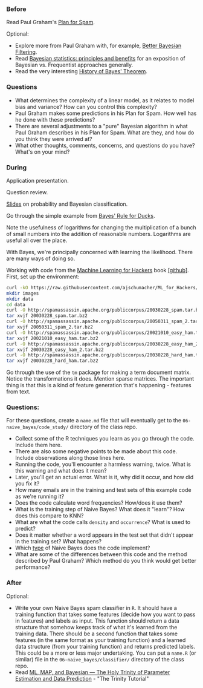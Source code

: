 ### Before

Read Paul Graham's [Plan for Spam](http://www.paulgraham.com/spam.html).

Optional:

 * Explore more from Paul Graham with, for example, [Better Bayesian Filtering](http://www.paulgraham.com/better.html).
 * Read [Bayesian statistics: principles and benefits](http://edepot.wur.nl/134085) for an exposition of Bayesian vs. Frequentist approaches generally.
 * Read the very interesting [History of Bayes' Theorem](http://lesswrong.com/lw/774/a_history_of_bayes_theorem/).


### Questions

 * What determines the complexity of a linear model, as it relates to model bias and variance? How can you control this complexity?
 * Paul Graham makes some predictions in his Plan for Spam. How well has he done with these predictions?
 * There are several adjustments to a "pure" Bayesian algorithm in what Paul Graham describes in his Plan for Spam. What are they, and how do you think they were arrived at?
 * What other thoughts, comments, concerns, and questions do you have? What's on your mind?


### During

Application presentation.

Question review.

[Slides](slides.pdf) on probability and Bayesian classification.

Go through the simple example from [Bayes' Rule for Ducks](http://planspace.org/2014/02/23/bayes-rule-for-ducks/).

Note the usefulness of logarithms for changing the multiplication of a bunch of small numbers into the addition of reasonable numbers. Logarithms are useful all over the place.

With Bayes, we're principally concerned with learning the likelihood. There are many ways of doing so.

Working with code from the [Machine Learning for Hackers](http://shop.oreilly.com/product/0636920018483.do) book [[github]](https://github.com/johnmyleswhite/ML_for_Hackers). First, set up the environment:

```bash
curl -kO https://raw.githubusercontent.com/ajschumacher/ML_for_Hackers/master/03-Classification/email_classify.R
mkdir images
mkdir data
cd data
curl -O http://spamassassin.apache.org/publiccorpus/20030228_spam.tar.bz2
tar xvjf 20030228_spam.tar.bz2
curl -O http://spamassassin.apache.org/publiccorpus/20050311_spam_2.tar.bz2
tar xvjf 20050311_spam_2.tar.bz2
curl -O http://spamassassin.apache.org/publiccorpus/20021010_easy_ham.tar.bz2
tar xvjf 20021010_easy_ham.tar.bz2
curl -O http://spamassassin.apache.org/publiccorpus/20030228_easy_ham_2.tar.bz2
tar xvjf 20030228_easy_ham_2.tar.bz2
curl -O http://spamassassin.apache.org/publiccorpus/20030228_hard_ham.tar.bz2
tar xvjf 20030228_hard_ham.tar.bz2
```

Go through the use of the `tm` package for making a term document matrix. Notice the transformations it does. Mention sparse matrices. The important thing is that this is a kind of feature generation that's happening - features from text.


### Questions:

For these questions, create a `name.md` file that will eventually get to the `06-naive_bayes/code_study/` directory of the class repo.

 * Collect some of the R techniques you learn as you go through the code. Include them here.
 * There are also some negative points to be made about this code. Include observations along those lines here.
 * Running the code, you'll encounter a harmless warning, twice. What is this warning and what does it mean?
 * Later, you'll get an actual error. What is it, why did it occur, and how did you fix it?
 * How many emails are in the training and test sets of this example code as we're running it?
 * Does the code calculate word frequencies? How/does it use them?
 * What is the training step of Naive Bayes? What does it "learn"? How does this compare to KNN?
 * What are what the code calls `density` and `occurrence`? What is used to predict?
 * Does it matter whether a word appears in the test set that didn't appear in the training set? What happens?
 * Which [type](http://blog.datumbox.com/machine-learning-tutorial-the-naive-bayes-text-classifier/) of Naive Bayes does the code implement?
 * What are some of the differences between this code and the method described by Paul Graham? Which method do you think would get better performance?


### After

Optional:

 * Write your own Naive Bayes spam classifier in `R`. It should have a training function that takes some features (decide how you want to pass in features) and labels as input. This function should return a data structure that somehow keeps track of what it's learned from the training data. There should be a second function that takes some features (in the same format as your training function) and a learned data structure (from your training function) and returns predicted labels. This could be a more or less major undertaking. You can put a `name.R` (or similar) file in the `06-naive_bayes/classifier/` directory of the class repo.
 * Read [ML, MAP, and Bayesian — The Holy
Trinity of Parameter Estimation and Data
Prediction](https://engineering.purdue.edu/kak/Trinity.pdf) - "The Trinity Tutorial"
